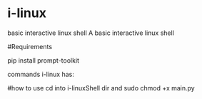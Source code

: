 # i-linux
basic interactive linux shell
A basic interactive linux shell 

#Requirements

pip install prompt-toolkit

commands i-linux has:





#how to use
cd into i-linuxShell dir and sudo chmod +x main.py
